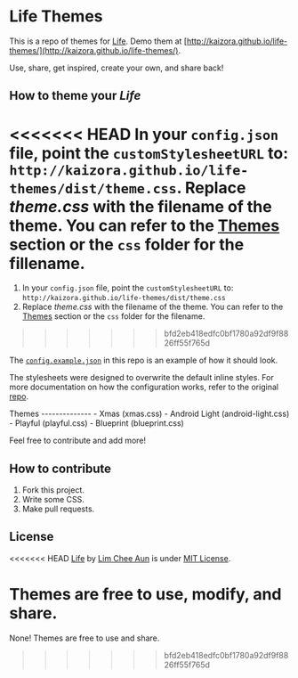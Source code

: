 Life Themes
====

This is a repo of themes for [Life](https://github.com/cheeaun/life). Demo them at [http://kaizora.github.io/life-themes/](http://kaizora.github.io/life-themes/).

Use, share, get inspired, create your own, and share back!

How to theme your *Life*
------------------------
<<<<<<< HEAD
In your `config.json` file, point the `customStylesheetURL` to:
`http://kaizora.github.io/life-themes/dist/theme.css`. Replace *theme.css* with the filename of the theme. You can refer to the [Themes](#themes) section or the `css` folder for the fillename.
=======
1. In your `config.json` file, point the `customStylesheetURL` to: `http://kaizora.github.io/life-themes/dist/theme.css`
2. Replace *theme.css* with the filename of the theme. You can refer to the [Themes](#themes) section or the `css` folder for the filename.
>>>>>>> bfd2eb418edfc0bf1780a92df9f8826ff55f765d

The [`config.example.json`](https://github.com/kaizora/life-themes/blob/master/config.example.json) in this repo is an example of how it should look.

The stylesheets were designed to overwrite the default inline styles. For more documentation on how the configuration works, refer to the original [repo](https://github.com/cheeaun/life).

<a name="themes"/>
Themes
--------------
- Xmas (xmas.css)
- Android Light (android-light.css)
- Playful (playful.css)
- Blueprint (blueprint.css)

Feel free to contribute and add more!

How to contribute
-----------------

1. Fork this project.
2. Write some CSS.
3. Make pull requests.

License
-------

<<<<<<< HEAD
[Life](https://github.com/cheeaun/life) by [Lim Chee Aun](https://github.com/cheeaun) is under [MIT License](http://cheeaun.mit-license.org/).

Themes are free to use, modify, and share.
=======
None! Themes are free to use and share.
>>>>>>> bfd2eb418edfc0bf1780a92df9f8826ff55f765d
